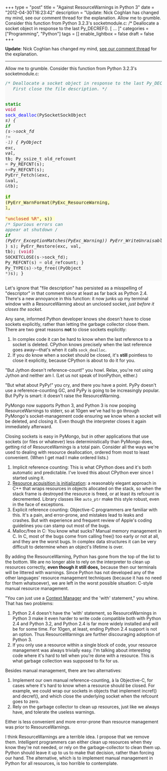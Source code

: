 +++
type = "post"
title = "Against ResourceWarnings in Python 3"
date = "2012-04-30T16:23:42"
description = "Update: Nick Coghlan has changed my mind, see our comment thread for the explanation. Allow me to grumble. Consider this function from Python 3.2.3's socketmodule.c: /* Deallocate a socket object in response to the last Py_DECREF(). [ ... ]"
categories = ["Programming", "Python"]
tags = []
enable_lightbox = false
draft = false
+++

<p><strong>Update</strong>: Nick Coghlan has changed my mind, <a href="/blog/against-resourcewarnings-in-python-3/#comment-514722438">see our comment
thread</a>
for the explanation.</p>
<hr />
<p>Allow me to grumble. Consider this function from Python 3.2.3's
socketmodule.c:</p>
<div class="codehilite" style="background: #f8f8f8"><pre style="line-height: 125%"><span style="color: #408080; font-style: italic">/* Deallocate a socket object in response to the last Py_DECREF().                                                                                                                                                                   </span>
<span style="color: #408080; font-style: italic">   First close the file description. */</span>

<span style="color: #008000; font-weight: bold">static</span> <span style="color: #B00040">void</span>
<span style="color: #0000FF">sock_dealloc</span>(PySocketSockObject <span style="color: #666666">*</span>s)
{
    <span style="color: #008000; font-weight: bold">if</span> (s<span style="color: #666666">-&gt;</span>sock_fd <span style="color: #666666">!=</span> <span style="color: #666666">-1</span>) {
        PyObject <span style="color: #666666">*</span>exc, <span style="color: #666666">*</span>val, <span style="color: #666666">*</span>tb;
        Py_ssize_t old_refcount <span style="color: #666666">=</span> Py_REFCNT(s);
        <span style="color: #666666">++</span>Py_REFCNT(s);
        PyErr_Fetch(<span style="color: #666666">&amp;</span>exc, <span style="color: #666666">&amp;</span>val, <span style="color: #666666">&amp;</span>tb);
<span style="background-color: #ffffcc">        <span style="color: #008000; font-weight: bold">if</span> (PyErr_WarnFormat(PyExc_ResourceWarning, <span style="color: #666666">1</span>,
</span><span style="background-color: #ffffcc">                             <span style="color: #BA2121">&quot;unclosed %R&quot;</span>, s))
</span>            <span style="color: #408080; font-style: italic">/* Spurious errors can appear at shutdown */</span>
            <span style="color: #008000; font-weight: bold">if</span> (PyErr_ExceptionMatches(PyExc_Warning))
                PyErr_WriteUnraisable((PyObject <span style="color: #666666">*</span>) s);
        PyErr_Restore(exc, val, tb);
        (<span style="color: #B00040">void</span>) SOCKETCLOSE(s<span style="color: #666666">-&gt;</span>sock_fd);
        Py_REFCNT(s) <span style="color: #666666">=</span> old_refcount;
    }
    Py_TYPE(s)<span style="color: #666666">-&gt;</span>tp_free((PyObject <span style="color: #666666">*</span>)s);
}
</pre></div>


<p>Let's ignore that "file description" has persisted as a misspelling of
"descriptor" in that comment since at least as far back as Python 2.4.
There's a new annoyance in this function: it now junks up my terminal
window with a ResourceWarning about an unclosed socket, <em>just before it
closes the socket</em>.</p>
<p>Any sane, informed Python developer knows she doesn't have to close
sockets explicitly, rather than letting the garbage collector close
them. There are two great reasons <strong>not</strong> to close sockets explicitly:</p>
<ol>
<li>In complex code it can be hard to know when the last reference to a
    socket is deleted. CPython knows precisely when the last reference
    goes away—that's when it calls <code>sock_dealloc</code>.</li>
<li>If you do know when a socket should be closed, it's <strong>still</strong>
    pointless to close it explicitly, because CPython is about to do it
    for you.</li>
</ol>
<p>"But Jython doesn't reference-count!" you howl. Relax, you're not using
Jython and neither am I. (Let us not speak of IronPython, either.)</p>
<p>"But what about PyPy!" you cry, and there you have a point. PyPy doesn't
use a reference-counting GC, and PyPy is going to be increasingly
popular. But PyPy is smart: it doesn't raise the ResourceWarning.</p>
<p>PyMongo now supports Python 3, and Python 3 is now pooping
ResourceWarnings to stderr, so at 10gen we've had to go through
PyMongo's socket-management code ensuring we know when a socket will be
deleted, and closing it. Even though the interpreter closes it again
immediately afterward.</p>
<p>Closing sockets is easy in PyMongo, but in other applications that use
sockets (or files or whatever) less deterministically than PyMongo does,
getting rid of ResourceWarnings is a total pain. Consider all the ways
we're used to dealing with resource deallocation, ordered from most to
least convenient. (When I get mad I make ordered lists.)</p>
<ol>
<li>Implicit reference counting: This is what CPython does and it's both
    automatic and predictable. I've loved this about CPython ever since
    I started using it.</li>
<li><a href="http://en.wikipedia.org/wiki/Resource_Acquisition_Is_Initialization">Resource acquisition is
    initialization</a>:
    a reasonably elegant approach in C++ that wraps resources in objects
    allocated on the stack, so when the stack frame is destroyed the
    resource is freed, or at least its refcount is decremented. Library
    classes like <code>auto_ptr</code> make this style robust, even in the face of
    exceptions.</li>
<li>Explicit reference counting: Objective-C programmers are familiar
    with this. It's a pain, and error-prone, and mistakes lead to leaks
    and crashes. But with experience and frequent review of Apple's
    coding guidelines you can stamp out most of the bugs.</li>
<li>Malloc/free in C: You know what sucks? Manual memory management in
    C. In C, most of the bugs come from calling free() too early or not
    at all, and they are the worst bugs. In complex data structures it
    can be very difficult to determine when an object's lifetime is
    over.</li>
</ol>
<p>By adding the ResourceWarning, Python has gone from the top of the list
to the bottom. We are no longer able to rely on the interpreter to clean
up resources correctly, <strong>even though it still does,</strong> because then our
terminals will be littered with warnings. Since Python has not developed
any of the other languages' resource management techniques (because it
has no need for them whatsoever), we are left in the worst possible
situation: C-style manual resource management.</p>
<p>"You can just use a <a href="http://docs.python.org/reference/datamodel.html#context-managers">Context
Manager</a>
and the 'with' statement," you whine. That has two problems:</p>
<ol>
<li>Python 2.4 doesn't have the 'with' statement, so ResourceWarnings in
    Python 3 make it even harder to write code compatible both with
    Python 2.4 and Python 3.2, and Python 2.4 is far more widely
    installed and will be for some time. For 10gen, at least, ending
    Python 2.4 support is not an option. Thus ResourceWarnings are
    further discouraging adoption of Python 3.</li>
<li>If you only use a resource within a single block of code, your
    resource management was always trivially easy. I'm talking about
    interesting code where it's hard to tell when you're done with a
    resource. This is what garbage collection was supposed to fix for
    us.</li>
</ol>
<p>Besides manual management, there are two alternatives:</p>
<ol>
<li>Implement our own manual reference-counting, à la Objective-C, for
    cases where it's hard to know when a resource should be closed. For
    example, we could wrap our sockets in objects that implement
    incref() and decref(), and which close the underlying socket when
    the refcount goes to zero.</li>
<li>Rely on the garbage collector to clean up resources, just like we
    always have, and tolerate the useless warnings.</li>
</ol>
<p>Either is less convenient and more error-prone than resource management
was prior to ResourceWarnings.</p>
<p>I think ResourceWarnings are a terrible idea. I propose that we remove
them. Intelligent programmers can either clean up resources when they
know they're not needed, or rely on the garbage-collector to clean them
up. Python should leave it up to us to make that decision, rather than
forcing our hand. The alternative, which is to implement manual
management in Python for all resources, is too horrible to contemplate.</p>
    